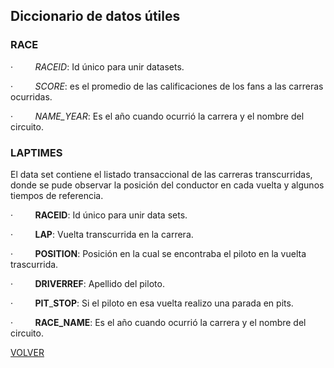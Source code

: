 ## Diccionario de datos útiles

### RACE

·         *RACEID*: Id único para unir datasets.

·         *SCORE*: es el promedio de las calificaciones de los fans a las carreras ocurridas.

·         *NAME_YEAR*: Es el año cuando ocurrió la carrera y el nombre del circuito.

### LAPTIMES

El data set contiene el listado transaccional de las carreras transcurridas, donde se pude observar la posición del conductor en cada vuelta y algunos tiempos de referencia.

·         **RACEID**: Id único para unir data sets.

·         **LAP**: Vuelta transcurrida en la carrera.

·         **POSITION**: Posición en la cual se encontraba el piloto en la vuelta trascurrida.

·         **DRIVERREF**: Apellido del piloto.

·         **PIT**_**STOP**: Si el piloto en esa vuelta realizo una parada en pits.

·         **RACE_NAME**: Es el año cuando ocurrió la carrera y el nombre del circuito.



[VOLVER](README.md)